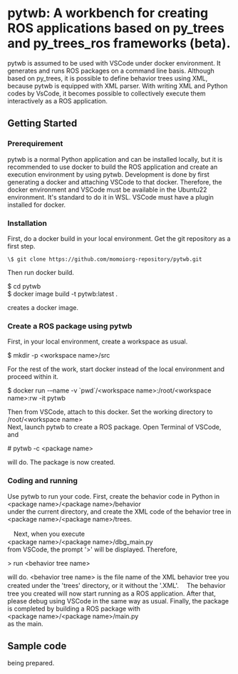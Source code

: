 # pytwb: A workbench for creating ROS applications based on py_trees and py_trees_ros frameworks (beta).
pytwb is assumed to be used with VSCode under docker environment. It generates and runs ROS packages on a command line basis. Although based on py_trees, it is possible to define behavior trees using XML, because pytwb is equipped with XML parser.  With writing XML and Python codes by VsCode, it becomes possible to collectively execute them interactively as a ROS application.

## Getting Started
### Prerequirement
pytwb is a normal Python application and can be installed locally, but it is recommended to use docker to build the ROS application and create an execution environment by using pytwb. Development is done by first generating a docker and attaching VSCode to that docker. Therefore, the docker environment and VSCode must be available in the Ubuntu22 environment. It's standard to do it in WSL. VSCode must have a plugin installed for docker.

### Installation
First, do a docker build in your local environment. Get the git repository as a first step.

```
\$ git clone https://github.com/momoiorg-repository/pytwb.git
```

Then run docker build.

\$ cd pytwb  
\$ docker image build -t pytwb:latest \.

creates a docker image.

### Create a ROS package using pytwb
First, in your local environment, create a workspace as usual.

$ mkdir -p \<workspace name\>/src

For the rest of the work, start docker instead of the local environment and proceed within it.

$ docker run -–name <docker name> -v \`pwd\`/\<workspace name\>:/root/\<workspace name\>:rw -it pytwb

Then from VSCode, attach to this docker. Set the working directory to  
/root/\<workspace name\>  
Next, launch pytwb to create a ROS package. Open Terminal of VSCode, and

\# pytwb -c \<package name\>

will do. The package is now created.

### Coding and running
Use pytwb to run your code.
First, create the behavior code in Python in  
 \<package name\>/\<package name\>/behavior  
under the current directory, and create the XML code of the behavior tree in  
\<package name\>/\<package name\>/trees.

　Next, when you execute  
\<package name\>/\<package name\>/dbg_main.py  
from VSCode, the prompt '>' will be displayed. Therefore,

\> run \<behavior tree name\>

will do. \<behavior tree name\> is the file name of the XML behavior tree you created under the 'trees' directory, or it without the '.XML'.
　The behavior tree you created will now start running as a ROS application. After that, please debug using VSCode in the same way as usual.
Finally, the package is completed by building a ROS package with  
\<package name\>/\<package name\>/main.py  
as the main.

## Sample code
being prepared.
